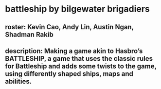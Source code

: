 # battleship by bilgewater brigadiers
## roster: Kevin Cao, Andy Lin, Austin Ngan, Shadman Rakib
## description: Making a game akin to Hasbro’s BATTLESHIP, a game that uses the classic rules for Battleship and adds some twists to the game, using differently shaped ships, maps and abilities.

